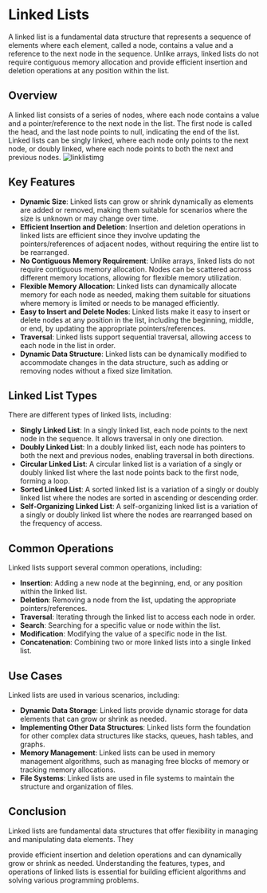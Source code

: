 # Linked Lists

A linked list is a fundamental data structure that represents a sequence of elements where each element, called a node, contains a value and a reference to the next node in the sequence. Unlike arrays, linked lists do not require contiguous memory allocation and provide efficient insertion and deletion operations at any position within the list.

## Overview

A linked list consists of a series of nodes, where each node contains a value and a pointer/reference to the next node in the list. The first node is called the head, and the last node points to null, indicating the end of the list. Linked lists can be singly linked, where each node only points to the next node, or doubly linked, where each node points to both the next and previous nodes.
![linklistimg](https://prepbytes-misc-images.s3.ap-south-1.amazonaws.com/assets/1681801658710-1%20%2820%29.png)
## Key Features

-   **Dynamic Size**: Linked lists can grow or shrink dynamically as elements are added or removed, making them suitable for scenarios where the size is unknown or may change over time.
-   **Efficient Insertion and Deletion**: Insertion and deletion operations in linked lists are efficient since they involve updating the pointers/references of adjacent nodes, without requiring the entire list to be rearranged.
-   **No Contiguous Memory Requirement**: Unlike arrays, linked lists do not require contiguous memory allocation. Nodes can be scattered across different memory locations, allowing for flexible memory utilization.
-   **Flexible Memory Allocation**: Linked lists can dynamically allocate memory for each node as needed, making them suitable for situations where memory is limited or needs to be managed efficiently.
-   **Easy to Insert and Delete Nodes**: Linked lists make it easy to insert or delete nodes at any position in the list, including the beginning, middle, or end, by updating the appropriate pointers/references.
-   **Traversal**: Linked lists support sequential traversal, allowing access to each node in the list in order.
-   **Dynamic Data Structure**: Linked lists can be dynamically modified to accommodate changes in the data structure, such as adding or removing nodes without a fixed size limitation.

## Linked List Types

There are different types of linked lists, including:

-   **Singly Linked List**: In a singly linked list, each node points to the next node in the sequence. It allows traversal in only one direction.
-   **Doubly Linked List**: In a doubly linked list, each node has pointers to both the next and previous nodes, enabling traversal in both directions.
-   **Circular Linked List**: A circular linked list is a variation of a singly or doubly linked list where the last node points back to the first node, forming a loop.
-   **Sorted Linked List**: A sorted linked list is a variation of a singly or doubly linked list where the nodes are sorted in ascending or descending order.
-   **Self-Organizing Linked List**: A self-organizing linked list is a variation of a singly or doubly linked list where the nodes are rearranged based on the frequency of access.

## Common Operations

Linked lists support several common operations, including:

-   **Insertion**: Adding a new node at the beginning, end, or any position within the linked list.
-   **Deletion**: Removing a node from the list, updating the appropriate pointers/references.
-   **Traversal**: Iterating through the linked list to access each node in order.
-   **Search**: Searching for a specific value or node within the list.
-   **Modification**: Modifying the value of a specific node in the list.
-   **Concatenation**: Combining two or more linked lists into a single linked list.

## Use Cases

Linked lists are used in various scenarios, including:

-   **Dynamic Data Storage**: Linked lists provide dynamic storage for data elements that can grow or shrink as needed.
-   **Implementing Other Data Structures**: Linked lists form the foundation for other complex data structures like stacks, queues, hash tables, and graphs.
-   **Memory Management**: Linked lists can be used in memory management algorithms, such as managing free blocks of memory or tracking memory allocations.
-   **File Systems**: Linked lists are used in file systems to maintain the structure and organization of files.

## Conclusion

Linked lists are fundamental data structures that offer flexibility in managing and manipulating data elements. They

provide efficient insertion and deletion operations and can dynamically grow or shrink as needed. Understanding the features, types, and operations of linked lists is essential for building efficient algorithms and solving various programming problems.
